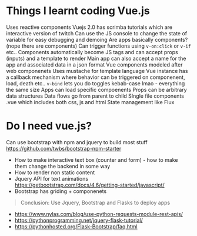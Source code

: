# Things I learnt coding Vue.js

Uses reactive components
Vuejs 2.0 has scrimba tutorials which are interactive version of twitch
Can use the JS console to change the state of variable for easy debugging and demoing
Are apps basically components? (nope there are components)
Can trigger functions using `v-on:click` or `v-if` etc..
Components automatically become JS tags and can accept props (inputs) and a template to render
Main app can also accept a name for the app and associated data in a json format
Vue components modeled after web componenets
Uses mustache for template language
Vue instance has a callback mechanism where behavior can be triggered on componenent, load, death etc..
`v-bind` lets you do toggles
kebab-case lmao - everything the same size
Apps can load specific compoenents
Props can be arbitrary data structures
Data flows go from parent to child
SIngle file components .vue which includes both css, js and html
State management like Flux

# Do I need vue.js?
Can use bootstrap with npm and jquery to build most stuff https://github.com/twbs/bootstrap-npm-starter
* How to make interactive text box (counter and form) - how to make them change the backend in some way
* How to render non static content
* Jquery API for text animations https://getbootstrap.com/docs/4.6/getting-started/javascript/
* Bootstrap has griding + componenets

> Conclusion: Use Jquery, Bootstrap and Flasks to deploy apps
* https://www.nylas.com/blog/use-python-requests-module-rest-apis/
* https://pythonprogramming.net/jquery-flask-tutorial/
* https://pythonhosted.org/Flask-Bootstrap/faq.html
